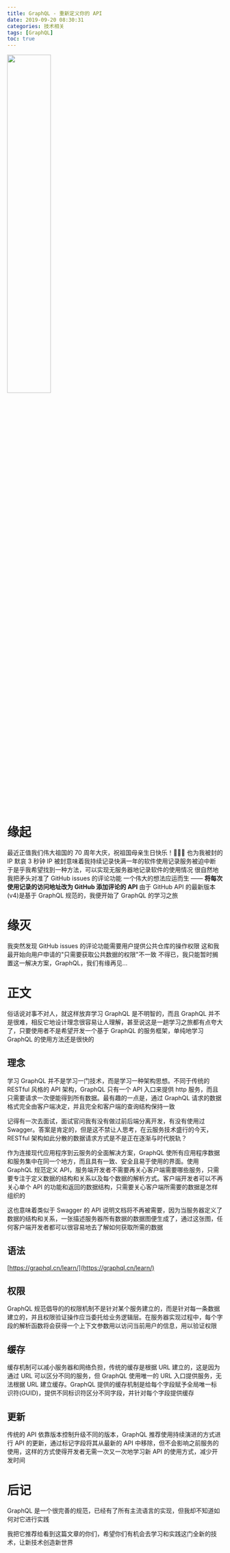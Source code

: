 ```yaml
---
title: GraphQL - 重新定义你的 API
date: 2019-09-20 08:30:31
categories: 技术相关
tags: [GraphQL]
toc: true
---
```

<img src="http://home.cs-tao.cc/github-content/contents/blog/image/graphql.png" width="45%" height="45%">

# 缘起

最近正值我们伟大祖国的 70 周年大庆，祝祖国母亲生日快乐！🎉🎉🎉 也为我被封的 IP 默哀 3 秒钟
IP 被封意味着我持续记录快满一年的软件使用记录服务被迫中断
于是乎我希望找到一种方法，可以实现无服务器地记录软件的使用情况
很自然地我把矛头对准了 GitHub issues 的评论功能
一个伟大的想法应运而生 —— **将每次使用记录的访问地址改为 GitHub 添加评论的 API**
由于 GitHub API 的最新版本(v4)是基于 GraphQL 规范的，我便开始了 GraphQL 的学习之旅

# 缘灭

我突然发现 GitHub issues 的评论功能需要用户提供公共仓库的操作权限
这和我最开始向用户申请的"只需要获取公共数据的权限"不一致
不得已，我只能暂时搁置这一解决方案，GraphQL，我们有缘再见...

<!-- more -->

# 正文

俗话说对事不对人，就这样放弃学习 GraphQL 是不明智的，而且 GraphQL 并不是很难，相反它地设计理念很容易让人理解，甚至说这是一趟学习之旅都有点夸大了，只要使用者不是希望开发一个基于 GraphQL 的服务框架，单纯地学习 GraphQL 的使用方法还是很快的

## 理念

学习 GraphQL 并不是学习一门技术，而是学习一种架构思想。不同于传统的 RESTful 风格的 API 架构，GraphQL 只有一个 API 入口来提供 http 服务，而且只需要请求一次便能得到所有数据。最有趣的一点是，通过 GraphQL 请求的数据格式完全由客户端决定，并且完全和客户端的查询结构保持一致

记得有一次去面试，面试官问我有没有做过前后端分离开发，有没有使用过 Swagger。答案是肯定的，但是这不禁让人思考，在云服务技术盛行的今天，RESTful 架构如此分散的数据请求方式是不是正在逐渐与时代脱轨？

作为连接现代应用程序到云服务的全面解决方案，GraphQL 使所有应用程序数据和服务集中在同一个地方，而且具有一致、安全且易于使用的界面。使用 GraphQL 规范定义 API，服务端开发者不需要再关心客户端需要哪些服务，只需要专注于定义数据的结构和关系以及每个数据的解析方式。客户端开发者可以不再关心单个 API 的功能和返回的数据结构，只需要关心客户端所需要的数据是怎样组织的

这也意味着类似于 Swagger 的 API 说明文档将不再被需要，因为当服务器定义了数据的结构和关系，一张描述服务器所有数据的数据图便生成了，通过这张图，任何客户端开发者都可以很容易地去了解如何获取所需的数据

## 语法

[https://graphql.cn/learn/](https://graphql.cn/learn/)

## 权限

GraphQL 规范倡导的的权限机制不是针对某个服务建立的，而是针对每一条数据建立的，并且权限验证操作应当委托给业务逻辑层。在服务器实现过程中，每个字段的解析函数将会获得一个上下文参数用以访问当前用户的信息，用以验证权限

## 缓存

缓存机制可以减小服务器和网络负担，传统的缓存是根据 URL 建立的，这是因为通过 URL 可以区分不同的服务，但 GraphQL 使用唯一的 URL 入口提供服务，无法根据 URL 建立缓存。GraphQL 提供的缓存机制是给每个字段赋予全局唯一标识符(GUID)，提供不同标识符区分不同字段，并针对每个字段提供缓存

## 更新

传统的 API 依靠版本控制升级不同的版本，GraphQL 推荐使用持续演进的方式进行 API 的更新，通过标记字段将其从最新的 API 中移除，但不会影响之前服务的使用，这样的方式使得开发者无需一次又一次地学习新 API 的使用方式，减少开发时间

# 后记

GraphQL 是一个很完善的规范，已经有了所有主流语言的实现，但我却不知道如何对它进行实践

我把它推荐给看到这篇文章的你们，希望你们有机会去学习和实践这门全新的技术，让新技术创造新世界

